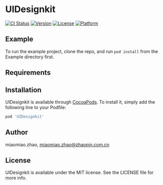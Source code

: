 # UIDesignkit

[![CI Status](https://img.shields.io/travis/miaomiao.zhao/UIDesignkit.svg?style=flat)](https://travis-ci.org/miaomiao.zhao/UIDesignkit)
[![Version](https://img.shields.io/cocoapods/v/UIDesignkit.svg?style=flat)](https://cocoapods.org/pods/UIDesignkit)
[![License](https://img.shields.io/cocoapods/l/UIDesignkit.svg?style=flat)](https://cocoapods.org/pods/UIDesignkit)
[![Platform](https://img.shields.io/cocoapods/p/UIDesignkit.svg?style=flat)](https://cocoapods.org/pods/UIDesignkit)

## Example

To run the example project, clone the repo, and run `pod install` from the Example directory first.

## Requirements

## Installation

UIDesignkit is available through [CocoaPods](https://cocoapods.org). To install
it, simply add the following line to your Podfile:

```ruby
pod 'UIDesignkit'
```

## Author

miaomiao.zhao, miaomiao.zhao@zhaopin.com.cn

## License

UIDesignkit is available under the MIT license. See the LICENSE file for more info.
